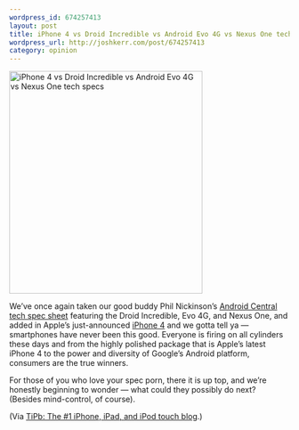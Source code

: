 ```yaml
--- 
wordpress_id: 674257413
layout: post
title: iPhone 4 vs Droid Incredible vs Android Evo 4G vs Nexus One tech specs
wordpress_url: http://joshkerr.com/post/674257413
category: opinion
---
```

<p><a rel="lightbox[30209]" href="http://www.tipb.com/images/stories/2010/06/iphone_4_vs_android_tech_specs.jpg"><img title="iPhone 4 vs Droid Incredible vs Android Evo 4G vs Nexus One tech specs" src="http://www.tipb.com/images/stories/2010/06/iphone_4_vs_android_tech_specs-347x400.jpg" alt="iPhone 4 vs Droid Incredible vs Android Evo 4G vs Nexus One tech specs" width="347" height="400"/></a></p>
<p>We’ve once again taken our good buddy Phil Nickinson’s <a href="http://www.androidcentral.com/droid-incredible-vs-evo-4g-vs-nexus-one">Android Central tech spec sheet</a> featuring the Droid Incredible, Evo 4G, and Nexus One, and added in Apple’s just-announced <a href="http://www.tipb.com/iphone-4/">iPhone 4</a> and we gotta tell ya — smartphones have never been this good. Everyone is firing on all cylinders these days and from the highly polished package that is Apple’s latest iPhone 4 to the power and diversity of Google’s Android platform, consumers are the true winners.</p>
<p>For those of you who love your spec porn, there it is up top, and we’re honestly beginning to wonder — what could they possibly do next? (Besides mind-control, of course).<img src="http://feeds.feedburner.com/~r/TheIphoneBlog/~4/0mGPtjKh_wU" alt="" width="1" height="1"/></p>
<p>(Via <a href="http://www.tipb.com">TiPb: The #1 iPhone, iPad, and iPod touch blog</a>.)</p>
